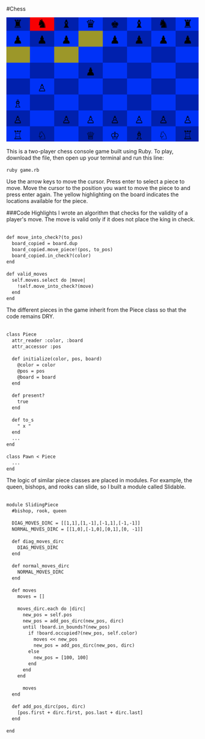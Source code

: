 #Chess

![chess](chess.png)

This is a two-player chess console game built using Ruby. To play,
download the file, then open up your terminal and run this line:

`ruby game.rb`

Use the arrow keys to move the cursor. Press enter to select a piece to move. Move the cursor to the position you want to move the piece to and press enter again. The yellow highlighting on the board indicates the locations available for the piece.

###Code Highlights
I wrote an algorithm that checks for the validity of a player's move. The move is valid only if it does not place the king in check.

<pre><code>
def move_into_check?(to_pos)
  board_copied = board.dup
  board_copied.move_piece!(pos, to_pos)
  board_copied.in_check?(color)
end

def valid_moves
  self.moves.select do |move|
    !self.move_into_check?(move)
  end
end
</pre></code>

The different pieces in the game inherit from the Piece class so that the code remains DRY.

<pre><code>
class Piece
  attr_reader :color, :board
  attr_accessor :pos

  def initialize(color, pos, board)
    @color = color
    @pos = pos
    @board = board
  end

  def present?
    true
  end

  def to_s
    " x "
  end
  ...
end

class Pawn < Piece
  ...
end
</pre></code>

The logic of similar piece classes are placed in modules. For example, the queen, bishops, and rooks can slide, so I built a module called Slidable.

<pre><code>
module SlidingPiece
  #bishop, rook, queen

  DIAG_MOVES_DIRC = [[1,1],[1,-1],[-1,1],[-1,-1]]
  NORMAL_MOVES_DIRC = [[1,0],[-1,0],[0,1],[0, -1]]

  def diag_moves_dirc
    DIAG_MOVES_DIRC
  end

  def normal_moves_dirc
    NORMAL_MOVES_DIRC
  end

  def moves
    moves = []

    moves_dirc.each do |dirc|
      new_pos = self.pos
      new_pos = add_pos_dirc(new_pos, dirc)
      until !board.in_bounds?(new_pos)
        if !board.occupied?(new_pos, self.color)
          moves << new_pos
          new_pos = add_pos_dirc(new_pos, dirc)
        else
          new_pos = [100, 100]
        end
      end
    end

      moves
  end

  def add_pos_dirc(pos, dirc)
    [pos.first + dirc.first, pos.last + dirc.last]
  end

end
</pre></code>
